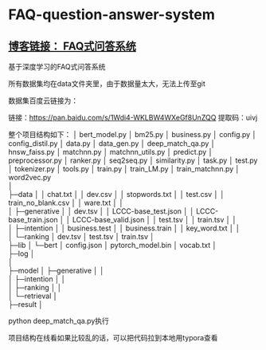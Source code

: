 # FAQ-question-answer-system

## [博客链接： FAQ式问答系统](https://blog.csdn.net/qq_44193969/article/details/116128473?spm=1001.2014.3001.5502)
基于深度学习的FAQ式问答系统

所有数据集均在data文件夹里，由于数据量太大，无法上传至git

数据集百度云链接为：

链接：https://pan.baidu.com/s/1Wdi4-WKLBW4WXeGf8UnZQQ 
提取码：uivj 

整个项目结构如下：
│  bert_model.py
│  bm25.py
│  business.py
│  config.py
│  config_distil.py
│  data.py
│  data_gen.py
│  deep_match_qa.py
│  hnsw_faiss.py
│  matchnn.py
│  matchnn_utils.py
│  predict.py
│  preprocessor.py
│  ranker.py
│  seq2seq.py
│  similarity.py
│  task.py
│  test.py
│  tokenizer.py
│  tools.py
│  train.py
│  train_LM.py
│  train_matchnn.py
│  word2vec.py          
│              
├─data
│  │  chat.txt
│  │  dev.csv
│  │  stopwords.txt
│  │  test.csv
│  │  train_no_blank.csv
│  │  ware.txt
│  │  
│  ├─generative
│  │      dev.tsv
│  │      LCCC-base_test.json
│  │      LCCC-base_train.json
│  │      LCCC-base_valid.json
│  │      test.tsv
│  │      train.tsv
│  │      
│  ├─intention
│  │      business.test
│  │      business.train
│  │      key_word.txt
│  │      
│  └─ranking
│          dev.tsv
│          test.tsv
│          train.tsv
│          
├─lib
│  └─bert
│          config.json
│          pytorch_model.bin
│          vocab.txt
│          
├─log
│      
│      
├─model
│  ├─generative 
│  │      
│  ├─intention
│  │        
│  ├─ranking
│  │      
│  └─retrieval
│          
├─result
│              



python deep_match_qa.py执行



项目结构在线看如果比较乱的话，可以把代码拉到本地用typora查看
